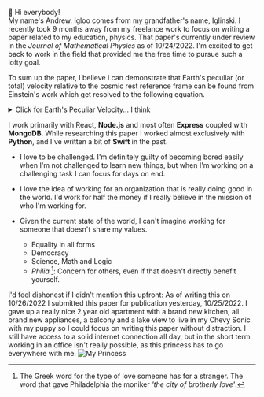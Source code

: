 👋 Hi everybody!  
My name's Andrew. Igloo comes from my grandfather's name, Iglinski. I recently took 9 months away from my freelance work to focus on writing a paper related to my education, physics. That paper's currently under review in the _Journal of Mathematical Physics_ as of 10/24/2022. I'm excited to get back to work in the field that provided me the free time to pursue such a lofty goal.  
  
To sum up the paper, I believe I can demonstrate that Earth's peculiar (or total) velocity relative to the cosmic rest reference frame can be found from Einstein's work which get resolved to the following equation.

<details><summary>Click for Earth's Peculiar Velocity... I think</summary>

$$
\begin{equation}
v_o = c \sqrt{1 - \frac{1}{\left(1 + \frac{g}{r}\right)^2}} \approx 526.6\ \text{km}\ \text{s}^{-1}
\end{equation}
$$
</details>
 
  
I work primarily with React, **Node.js** and most often **Express** coupled with **MongoDB**. While researching this paper I worked almost exclusively with **Python**, and I've written a bit of **Swift** in the past.  
  
- I love to be challenged. I'm definitely guilty of becoming bored easily when I'm not challenged to learn new things, but when I'm working on a challenging task I can focus for days on end.  

- I love the idea of working for an organization that is really doing good in the world. I'd work for half the money if I really believe in the mission of who I'm working for.
- Given the current state of the world, I can't imagine working for someone that doesn't share my values. 
  - Equality in all forms
  - Democracy
  - Science, Math and Logic
  - _Philia_ [^1]: Concern for others, even if that doesn't directly  benefit yourself.  
     

I'd feel dishonest if I didn't mention this upfront: As of writing this on 10/26/2022 I submitted this paper for publication yesterday, 10/25/2022. I gave up a really nice 2 year old apartment with a brand new kitchen, all brand new appliances, a balcony and a lake view to live in my Chevy Sonic with my puppy so I could focus on writing this paper without distraction. I still have access to a solid internet connection all day, but in the short term working in an office isn't really possible, as this princess has to go everywhere with me.
![My Princess](./Layla.jpeg)


[^1]: The Greek word for the type of love someone has for a stranger. The word that gave Philadelphia the moniker _'the city of brotherly love'_.

